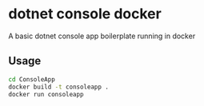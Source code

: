 # dotnet console docker
A basic dotnet console app boilerplate running in docker

## Usage

```bash
cd ConsoleApp
docker build -t consoleapp .
docker run consoleapp
```
